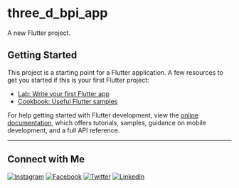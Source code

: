 # three_d_bpi_app  
A new Flutter project.

## Getting Started  
This project is a starting point for a Flutter application. A few resources to get you started if this is your first Flutter project:

- [Lab: Write your first Flutter app](https://docs.flutter.dev/get-started/codelab)  
- [Cookbook: Useful Flutter samples](https://docs.flutter.dev/cookbook)  

For help getting started with Flutter development, view the [online documentation](https://docs.flutter.dev/), which offers tutorials, samples, guidance on mobile development, and a full API reference.

---

## Connect with Me  

[![Instagram](https://img.shields.io/badge/Instagram-Usama_Malik-orange)](https://www.instagram.com/YOUR_USERNAME)
[![Facebook](https://img.shields.io/badge/Facebook-Usama_Malik-blue)](https://www.facebook.com/YOUR_USERNAME)
[![Twitter](https://img.shields.io/badge/Twitter-Usama_Malik-black)](https://www.twitter.com/i__am__usama)
[![LinkedIn](https://img.shields.io/badge/LinkedIn-Usama_Malik-brightgreen)](https://www.linkedin.com/in/YOUR_USERNAME)  
